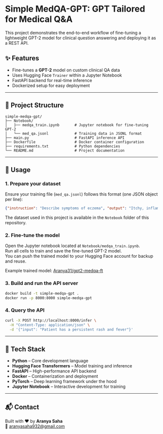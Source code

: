 # Simple MedQA-GPT: GPT Tailored for Medical Q&A

This project demonstrates the end-to-end workflow of fine-tuning a lightweight GPT-2 model for clinical question answering and deploying it as a REST API.

## ✨ Features

- Fine-tunes a **GPT-2** model on custom clinical QA data  
- Uses Hugging Face `Trainer` within a Jupyter Notebook  
- FastAPI backend for real-time inference  
- Dockerized setup for easy deployment

---

## 📁 Project Structure

```
simple-medqa-gpt/
├── Notebook/
│   ├── medqa_train.ipynb       # Jupyter notebook for fine-tuning GPT-2
│   └── med_qa.jsonl            # Training data in JSONL format
├── main.py                     # FastAPI inference API
├── Dockerfile                  # Docker container configuration
├── requirements.txt            # Python dependencies
└── README.md                   # Project documentation
```

---

## 🚀 Usage

### 1. Prepare your dataset

Ensure your training file (`med_qa.jsonl`) follows this format (one JSON object per line):

```json
{"instruction": "Describe symptoms of eczema", "output": "Itchy, inflamed skin, often red and dry."}
```

The dataset used in this project is available in the `Notebook` folder of this repository.

### 2. Fine-tune the model

Open the Jupyter notebook located at `Notebook/medqa_train.ipynb`.  
Run all cells to train and save the fine-tuned GPT-2 model.  
You can push the trained model to your Hugging Face account for backup and reuse.

Example trained model: [Aranya31/gpt2-medqa-ft](https://huggingface.co/Aranya31/gpt2-medqa-ft)

### 3. Build and run the API server

```bash
docker build -t simple-medqa-gpt .
docker run -p 8000:8000 simple-medqa-gpt
```

### 4. Query the API

```bash
curl -X POST http://localhost:8000/infer \
  -H "Content-Type: application/json" \
  -d '{"input": "Patient has a persistent rash and fever"}'
```

---

## 🧠 Tech Stack

- **Python** – Core development language  
- **Hugging Face Transformers** – Model training and inference  
- **FastAPI** – High-performance API backend  
- **Docker** – Containerization and deployment  
- **PyTorch** – Deep learning framework under the hood  
- **Jupyter Notebook** – Interactive development for training

---

## 📬 Contact

Built with ❤️ by **Aranya Saha**  
📧 aranyasaha932@gmail.com
